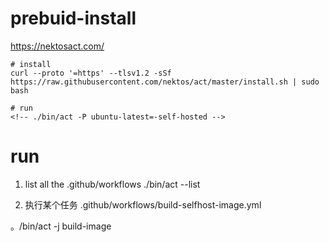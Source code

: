 
# prebuid-install
https://nektosact.com/ 

```
# install 
curl --proto '=https' --tlsv1.2 -sSf https://raw.githubusercontent.com/nektos/act/master/install.sh | sudo bash

# run
<!-- ./bin/act -P ubuntu-latest=-self-hosted -->

```

# run
1. list all the .github/workflows 
./bin/act --list 

2. 执行某个任务
.github/workflows/build-selfhost-image.yml

。/bin/act -j  build-image

